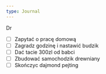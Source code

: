 ```yaml
---
type: Journal
---
```


Dr
- [ ] Zapytać o pracę domową 
- [ ] Zagradz godzinę i nastawić budzik
- [ ] Dać tacie 300zl od babci
- [ ] Zbudować samochodzik drewniany
- [ ] Skończyc dajmond pejting
